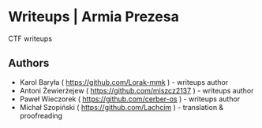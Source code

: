 # Writeups | Armia Prezesa
CTF writeups

## Authors
 * Karol Baryła ( https://github.com/Lorak-mmk )       - writeups author
 * Antoni Żewierżejew ( https://github.com/miszcz2137 ) - writeups author
 * Paweł Wieczorek ( https://github.com/cerber-os )     - writeups author
 * Michał Szopiński ( https://github.com/Lachcim )      - translation & proofreading

